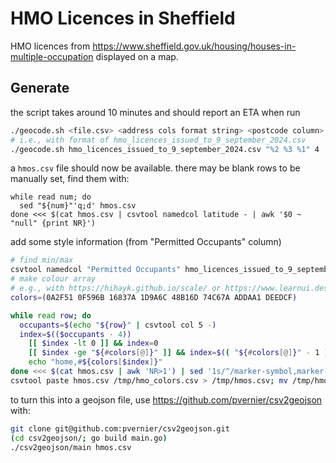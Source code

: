 # HMO Licences in Sheffield

HMO licences from <https://www.sheffield.gov.uk/housing/houses-in-multiple-occupation> displayed on a map.

## Generate

the script takes around 10 minutes and should report an ETA when run

```bash
./geocode.sh <file.csv> <address cols format string> <postcode column>
# i.e., with format of hmo_licences_issued_to_9_september_2024.csv
./geocode.sh hmo_licences_issued_to_9_september_2024.csv "%2 %3 %1" 4
```

a `hmos.csv` file should now be available. there may be blank rows to be manually set, find them with:

```
while read num; do
  sed "${num}"'q;d' hmos.csv
done <<< $(cat hmos.csv | csvtool namedcol latitude - | awk '$0 ~ "null" {print NR}')
```

add some style information (from "Permitted Occupants" column)

```bash
# find min/max
csvtool namedcol "Permitted Occupants" hmo_licences_issued_to_9_september_2024.csv | sort -n | uniq -c
# make colour array
# e.g., with https://hihayk.github.io/scale/ or https://www.learnui.design/tools/data-color-picker.html
colors=(0A2F51 0F596B 16837A 1D9A6C 48B16D 74C67A ADDAA1 DEEDCF)

while read row; do
  occupants=$(echo "${row}" | csvtool col 5 -)
  index=$(($occupants - 4))
	[[ $index -lt 0 ]] && index=0
	[[ $index -ge "${#colors[@]}" ]] && index=$(( "${#colors[@]}" - 1 ))
	echo "home,#${colors[$index]}"
done <<< $(cat hmos.csv | awk 'NR>1') | sed '1s/^/marker-symbol,marker-color\n/' > /tmp/hmo_colors.csv
csvtool paste hmos.csv /tmp/hmo_colors.csv > /tmp/hmos.csv; mv /tmp/hmos.csv hmos.csv
```

to turn this into a geojson file, use <a href="https://github.com/pvernier/csv2geojson">https://github.com/pvernier/csv2geojson</a> with:

```bash
git clone git@github.com:pvernier/csv2geojson.git
(cd csv2geojson/; go build main.go)
./csv2geojson/main hmos.csv
```

